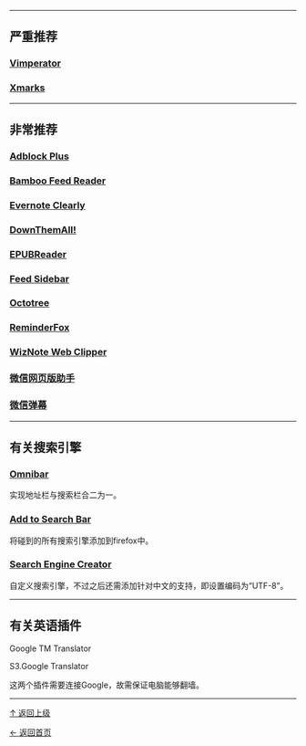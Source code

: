 


---
## 严重推荐
### [Vimperator](vimperator.org)

### [Xmarks](http://www.xmarks.com/)

---
## 非常推荐

### [Adblock Plus](https://adblockplus.org/zh_CN/)

### [Bamboo Feed Reader](https://addons.mozilla.org/zh-CN/firefox/addon/bamboo-feed-reader/?src=api)

### [Evernote Clearly](https://addons.mozilla.org/zh-CN/firefox/addon/clearly/)

### [DownThemAll!](https://addons.mozilla.org/en-US/firefox/addon/downthemall/)

### [EPUBReader](https://addons.mozilla.org/zh-CN/firefox/addon/epubreader/)

### [Feed Sidebar](http://www.chrisfinke.com/addons/feedbar/)

### [Octotree](https://github.com/buunguyen/octotree)

### [ReminderFox](http://www.reminderfox.org/)

### [WizNote Web Clipper](http://www.wiz.cn/)

### [微信网页版助手](http://mozilla.com.cn/forum.php?mod=viewthread&tid=57805&highlight=%E5%BE%AE%E4%BF%A1)

### [微信弹幕](http://mozilla.com.cn/forum.php?mod=viewthread&tid=321960&highlight=%E5%BE%AE%E4%BF%A1)

---
## 有关搜索引擎

### [Omnibar](https://addons.mozilla.org/zh-cn/firefox/addon/omnibar/)
实现地址栏与搜索栏合二为一。

### [Add to Search Bar](https://firefox.maltekraus.de/extensions/add-to-search-bar)
将碰到的所有搜索引擎添加到firefox中。

### [Search Engine Creator](https://addons.mozilla.org/en-US/firefox/addon/search-engine-creator/)
自定义搜索引擎，不过之后还需添加针对中文的支持，即设置编码为“UTF-8”。



---
## 有关英语插件

Google TM Translator

S3.Google Translator

这两个插件需要连接Google，故需保证电脑能够翻墙。

----
[↑ 返回上级](https://github.com/asin929/linux-software/blob/master/Network-Application/Network-Application.md)

[← 返回首页](https://github.com/asin929/linux-software)
